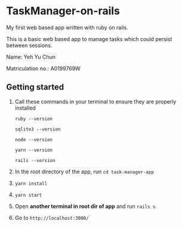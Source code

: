 # TaskManager-on-rails

My first web based app written with ruby on rails.

This is a basic web based app to manage tasks which could persist between sessions.

Name: Yeh Yu Chun

Matriculation no.: A0199769W


## Getting started

1. Call these commands in your terminal to ensure they are properly installed

      `ruby --version`

      `sqlite3 --version`

      `node --version`

      `yarn --version`

      `rails --version`

1. In the root directory of the app, run `cd task-manager-app`

1. `yarn install`

1. `yarn start`

1. Open **another terminal in root dir of app** and run `rails s`

1. Go to `http://localhost:3000/`
